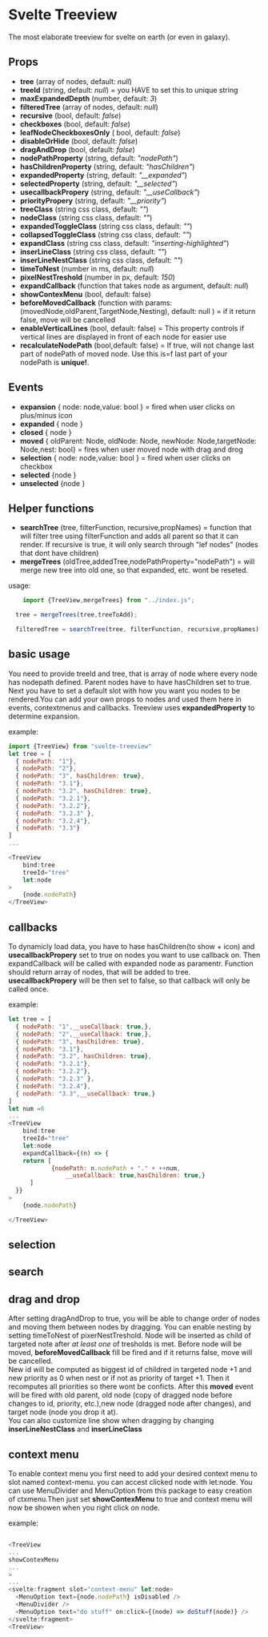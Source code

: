 # Svelte Treeview

The most elaborate treeview for svelte on earth (or even in galaxy). 

## Props

 - **tree** (array of nodes, default: *null*)
 - **treeId** (string, default: *null*) = you HAVE to set this to unique string
 - **maxExpandedDepth** (number, default: *3*)
 - **filteredTree** (array of nodes, default: *null*)
 - **recursive** (bool, default: *false*)
 - **checkboxes** (bool, default: *false*)
 - **leafNodeCheckboxesOnly** ( bool, default: *false*)
 - **disableOrHide** (bool, default: *false*)
 - **dragAndDrop** (bool, default: *false*)
 - **nodePathProperty** (string, default: *"nodePath"*)
 - **hasChildrenProperty** (string, default: *"hasChildren"*)
 - **expandedProperty** (string, default: *"__expanded"*)
 - **selectedProperty** (string, default: *"__selected"*)
 - **usecallbackPropery** (string, default: *"__useCallback"*)
 - **priorityPropery** (string, default: *"__priority"*)
 - **treeClass** (string css class, default: *""*)
 - **nodeClass** (string css class, default: *""*)
 - **expandedToggleClass** (string css class, default: *""*)
 - **collapsedToggleClass** (string css class, default: *""*)
 - **expandClass** (string css class, default: *"inserting-highlighted"*)
 - **inserLineClass** (string css class, default: *""*)
 - **inserLineNestClass** (string css class, default: *""*)
 - **timeToNest** (number in ms, default: *null*)
 - **pixelNestTreshold** (number in px, default: *150*)
 - **expandCallback** (function that takes node as argument, default: *null*)
 - **showContexMenu** (bool, default: false)
 - **beforeMovedCallback** (function with params: (movedNode,oldParent,TargetNode,Nesting), default: null ) = if it return false, move will be cancelled
 - **enableVerticalLines** (bool, default: false) = This property controls if vertical lines are displayed in front of each node for easier use 
 - **recalculateNodePath** (bool,default: false) = If true, will not change last part of nodePath of moved node. Use this is=f last part of your nodePath is **unique!**.  

## Events
- **expansion** { node: node,value: bool } = fired when user clicks on plus/minus icon
- **expanded** { node }
- **closed** { node }
- **moved**  { oldParent: Node, oldNode: Node, newNode: Node,targetNode: Node,nest: bool} = fires when user moved node with drag and drog 
- **selection** { node: node,value: bool }  = fired when user clicks on checkbox
- **selected** {node }
- **unselected** {node }

## Helper functions
- **searchTree** (tree, filterFunction, recursive,propNames) = function that will filter tree using filterFunction and adds all parent so that it can render. If recursive is true, it will only search through "lef nodes" (nodes that dont have children)
- **mergeTrees** (oldTree,addedTree,nodePathProperty="nodePath") = will merge new tree into old one, so that expanded, etc. wont be reseted.

usage:
```js 
	import {TreeView,mergeTrees} from "../index.js";

  tree = mergeTrees(tree,treeToAdd);

  filteredTree = searchTree(tree, filterFunction, recursive,propNames)
```
## basic usage

You need to provide treeId and tree, that is array of node where every node has nodepath defined. Parent nodes have to have hasChildren set to true. Next you have to set a default slot with how you want you nodes to be rendered.You can add your own props to nodes and used them here in  events, contextmenus and callbacks. Treeview uses **expandedProperty** to determine expansion.

example:

```js
import {TreeView} from "svelte-treeview"
let tree = [
  { nodePath: "1"},
  { nodePath: "2"},
  { nodePath: "3", hasChildren: true},
  { nodePath: "3.1"},
  { nodePath: "3.2", hasChildren: true},
  { nodePath: "3.2.1"},
  { nodePath: "3.2.2"},
  { nodePath: "3.2.3" },
  { nodePath: "3.2.4"},
  { nodePath: "3.3"}
]
...

<TreeView
	bind:tree
	treeId="tree"
	let:node
>
	{node.nodePath}
</TreeView>

```

## callbacks

To dynamicly load data, you have to hase hasChildren(to show + icon) and **usecallbackPropery** set to true on nodes you want to use callback on. Then expandCallback will be called with expanded node as paramentr. Function should return array of nodes, that will be added to tree. **usecallbackPropery** will be then set to false, so that callback will only be called once.

example:
```js
let tree = [
  { nodePath: "1",__useCallback: true,},
  { nodePath: "2",__useCallback: true,},
  { nodePath: "3", hasChildren: true},
  { nodePath: "3.1"},
  { nodePath: "3.2", hasChildren: true},
  { nodePath: "3.2.1"},
  { nodePath: "3.2.2"},
  { nodePath: "3.2.3" },
  { nodePath: "3.2.4"},
  { nodePath: "3.3",__useCallback: true,}
]
let num =0
...
<TreeView
	bind:tree
	treeId="tree"
	let:node
	expandCallback={(n) => {
    return [ 
			{nodePath: n.nodePath + "." + ++num,
				__useCallback: true,hasChildren: true,}
      ]
  }}
>
	{node.nodePath}

</TreeView>

```

## selection

## search

## drag and drop

After setting dragAndDrop to true, you will be able to change order of nodes and moving them between nodes by dragging. You can enable nesting by setting timeToNest of pixerNestTreshold. Node will be inserted as child of targeted note after *at least one* of tresholds is met. Before node will be moved, **beforeMovedCallback** fill be fired and if it returns false, move will be cancelled.    
New id will be computed as biggest id of childred in targeted node +1 and new priority as 0 when nest or if not as priority of target +1. Then it recomputes all priorities so there wont be conficts. After this **moved** event will be fired with old parent, old node (copy of dragged node before changes to id, priority, etc.),new node (dragged node after changes), and target node (node you drop it at).    
You can also customize line show when dragging by changing **inserLineNestClass** and **inserLineClass** 

## context menu

To enable context menu you first need to add your desired context menu to slot named context-menu. you can accest clicked node with let:node. You can use MenuDivider and MenuOption from this package to easy creation of ctxmenu.Then just set **showContexMenu** to true and context menu will now be showen when you right click on node.

example:
```js

<TreeView
...
showContexMenu 
...
>
...
<svelte:fragment slot="context-menu" let:node>
  <MenuOption text={node.nodePath} isDisabled />
  <MenuDivider />
  <MenuOption text="do stuff" on:click={(node) => doStuff(node)} />
</svelte:fragment>
<TreeView>
```

